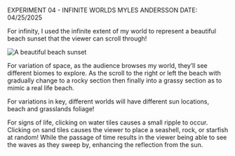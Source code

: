 EXPERIMENT 04 - INFINITE WORLDS
MYLES ANDERSSON
DATE: 04/25/2025

For infinity, I used the infinite extent of my world to represent a beautiful beach sunset that the viewer can scroll through!

![A beautiful beach sunset](image.png)

For variation of space, as the audience browses my world, they’ll see different biomes to explore. As the scroll to the right or left the beach with gradually change to a rocky section then finally into a grassy section as to mimic a real life beach.

For variations in key, different worlds will have different sun locations, beach and grasslands foliage!

For signs of life, clicking on water tiles causes a small ripple to occur. Clicking on sand tiles causes the viewer to place a seashell, rock, or starfish at random! While the passage of time results in the viewer being able to see the waves as they sweep by, enhancing the reflection from the sun.
